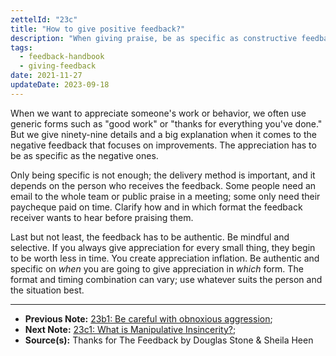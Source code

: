 ```yaml
---
zettelId: "23c"
title: "How to give positive feedback?"
description: "When giving praise, be as specific as constructive feedback. Be mindful when and how to give it."
tags:
  - feedback-handbook
  - giving-feedback
date: 2021-11-27
updateDate: 2023-09-18
---
```


When we want to appreciate someone's work or behavior, we often use generic forms such as "good work" or "thanks for everything you've done." But we give ninety-nine details and a big explanation when it comes to the negative feedback that focuses on improvements. The appreciation has to be as specific as the negative ones.

Only being specific is not enough; the delivery method is important, and it depends on the person who receives the feedback. Some people need an email to the whole team or public praise in a meeting; some only need their paycheque paid on time. Clarify how and in which format the feedback receiver wants to hear before praising them.

Last but not least, the feedback has to be authentic. Be mindful and selective. If you always give appreciation for every small thing, they begin to be worth less in time. You create appreciation inflation. Be authentic and specific on *when* you are going to give appreciation in *which* form. The format and timing combination can vary; use whatever suits the person and the situation best.

---

- **Previous Note:** [23b1: Be careful with obnoxious aggression](/notes/23b1/);
- **Next Note:** [23c1: What is Manipulative Insincerity?](/notes/23c1/);
- **Source(s):** Thanks for The Feedback by Douglas Stone & Sheila Heen

